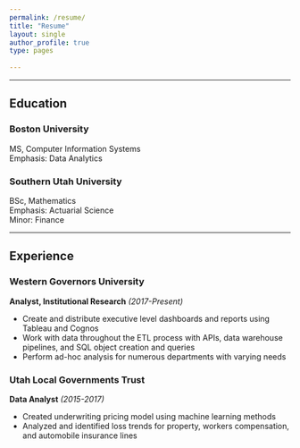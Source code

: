 ```yaml
---
permalink: /resume/
title: "Resume"
layout: single
author_profile: true
type: pages
      
---
```


------  
## Education


### Boston University
MS, Computer Information Systems  
Emphasis: Data Analytics


### Southern Utah University
BSc, Mathematics  
Emphasis: Actuarial Science  
Minor: Finance

   
------


## Experience

### Western Governors University
**Analyst, Institutional Research** *(2017-Present)*

* Create and distribute executive level dashboards and reports using Tableau and Cognos
* Work with data throughout the ETL process with APIs, data warehouse pipelines, and SQL object creation and queries
* Perform ad-hoc analysis for numerous departments with varying needs

### Utah Local Governments Trust
**Data Analyst** *(2015-2017)*

* Created underwriting pricing model using machine learning methods
* Analyzed and identified loss trends for property, workers compensation, and automobile insurance lines